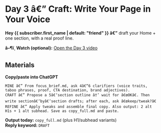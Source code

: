 ﻿---
id: d3
position: 3
subject: "Day 3 â€” Turn your brief into real copy"
preheader: "Write Home + one section, in your voice."
send_offset_days: 2
send_time: "09:00"
timezone: "America/New_York"
video_url: "{{{{VIDEO_D3_URL}}}}"
---
# Day 3 â€” Craft: Write Your Page in Your Voice

**Hey {{ subscriber.first_name | default: "friend" }} â€”** draft your Home + one section, with a real proof line.

**â–¶ï¸ Watch (optional):** [Open the Day 3 video]({{{VIDEO_D3_URL}}})

## Materials
**Copy/paste into ChatGPT**

```text
MINE â€” From focus_brief.md, ask 4â€“6 clarifiers (voice traits, taboo phrases, proof, CTA destination, brand adjectives).
CRAFT â€” Propose a 5â€‘section outline â†’ wait for â€œOKâ€. Then write sectionâ€‘byâ€‘section drafts; after each, ask â€œkeep/tweak?â€
REFINE â€” Apply tweaks and assemble final copy. Also output: 2 alt H1s + 1 alt subhead. Save as copy_full.md and paste.
```
**Output today:** `copy_full.md` (plus H1/subhead variants)  
**Reply keyword:** `DRAFT`
